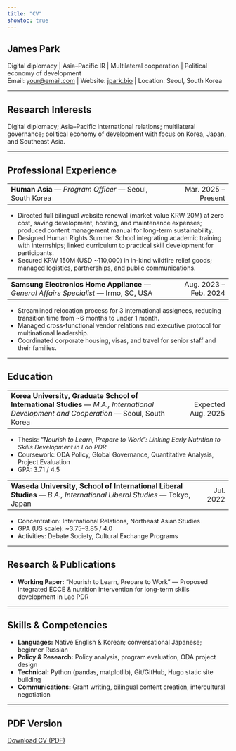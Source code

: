 ```yaml
---
title: "CV"
showtoc: true
---
```


## James Park
Digital diplomacy | Asia–Pacific IR | Multilateral cooperation | Political economy of development  
Email: your@email.com | Website: [jpark.bio](https://jpark.bio) | Location: Seoul, South Korea  

---

## Research Interests
Digital diplomacy; Asia–Pacific international relations; multilateral governance; political economy of development with focus on Korea, Japan, and Southeast Asia.

---

## Professional Experience

<table style="width:100%">
  <tr>
    <td><strong>Human Asia</strong> — <em>Program Officer</em> — Seoul, South Korea</td>
    <td style="text-align:right;">Mar. 2025 – Present</td>
  </tr>
</table>
<ul>
  <li>Directed full bilingual website renewal (market value KRW 20M) at zero cost, saving development, hosting, and maintenance expenses; produced content management manual for long-term sustainability.</li>
  <li>Designed Human Rights Summer School integrating academic training with internships; linked curriculum to practical skill development for participants.</li>
  <li>Secured KRW 150M (USD ~110,000) in in-kind wildfire relief goods; managed logistics, partnerships, and public communications.</li>
</ul>

<table style="width:100%">
  <tr>
    <td><strong>Samsung Electronics Home Appliance</strong> — <em>General Affairs Specialist</em> — Irmo, SC, USA</td>
    <td style="text-align:right;">Aug. 2023 – Feb. 2024</td>
  </tr>
</table>
<ul>
  <li>Streamlined relocation process for 3 international assignees, reducing transition time from ~6 months to under 1 month.</li>
  <li>Managed cross-functional vendor relations and executive protocol for multinational leadership.</li>
  <li>Coordinated corporate housing, visas, and travel for senior staff and their families.</li>
</ul>

---

## Education

<table style="width:100%">
  <tr>
    <td><strong>Korea University, Graduate School of International Studies</strong> — <em>M.A., International Development and Cooperation</em> — Seoul, South Korea</td>
    <td style="text-align:right;">Expected Aug. 2025</td>
  </tr>
</table>
<ul>
  <li>Thesis: <em>“Nourish to Learn, Prepare to Work”: Linking Early Nutrition to Skills Development in Lao PDR</em></li>
  <li>Coursework: ODA Policy, Global Governance, Quantitative Analysis, Project Evaluation</li>
  <li>GPA: 3.71 / 4.5</li>
</ul>

<table style="width:100%">
  <tr>
    <td><strong>Waseda University, School of International Liberal Studies</strong> — <em>B.A., International Liberal Studies</em> — Tokyo, Japan</td>
    <td style="text-align:right;">Jul. 2022</td>
  </tr>
</table>
<ul>
  <li>Concentration: International Relations, Northeast Asian Studies</li>
  <li>GPA (US scale): ~3.75–3.85 / 4.0</li>
  <li>Activities: Debate Society, Cultural Exchange Programs</li>
</ul>

---

## Research & Publications
<ul>
  <li><strong>Working Paper:</strong> “Nourish to Learn, Prepare to Work” — Proposed integrated ECCE & nutrition intervention for long-term skills development in Lao PDR</li>
  <!-- Add conference presentations or articles here -->
</ul>

---

## Skills & Competencies
<ul>
  <li><strong>Languages:</strong> Native English & Korean; conversational Japanese; beginner Russian</li>
  <li><strong>Policy & Research:</strong> Policy analysis, program evaluation, ODA project design</li>
  <li><strong>Technical:</strong> Python (pandas, matplotlib), Git/GitHub, Hugo static site building</li>
  <li><strong>Communications:</strong> Grant writing, bilingual content creation, intercultural negotiation</li>
</ul>

---

## PDF Version
[Download CV (PDF)](/files/james-park-cv.pdf)
